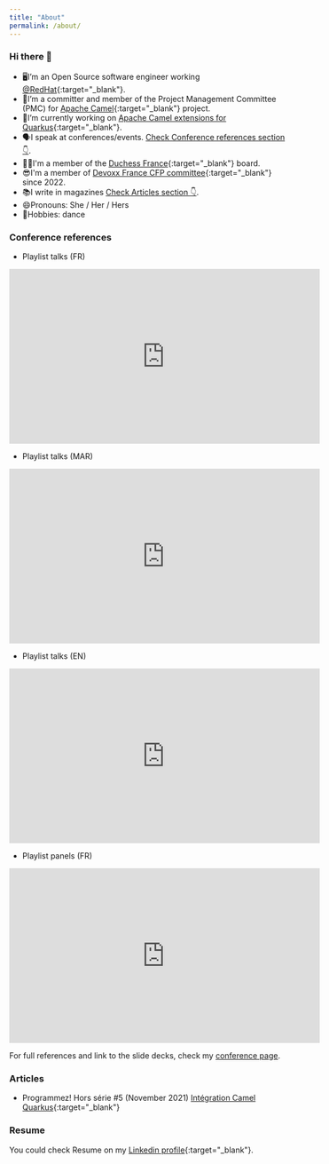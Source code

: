 ```yaml
---
title: "About"
permalink: /about/
---
```


### Hi there 👋

- 🖥I’m an Open Source software engineer working [@RedHat](https://www.redhat.com/){:target="_blank"}.
- 🐪I’m a committer and member of the Project Management Committee (PMC) for [Apache Camel](https://camel.apache.org/){:target="_blank"} project.
- 🔭I’m currently working on [Apache Camel extensions for Quarkus](https://camel.apache.org/camel-quarkus){:target="_blank"}.
- 🗣I speak at conferences/events. [Check Conference references section 👇](#conference-references).
- 👯‍♀I'm a member of the [Duchess France](https://www.duchess-france.org/){:target="_blank"} board.
- 😎I'm a member of [Devoxx France CFP committee](https://cfp.devoxx.fr/2022/committee.html){:target="_blank"} since 2022.
- 📚I write in magazines [Check Articles section 👇](#articles).
- 😄Pronouns: She / Her / Hers
- 💃Hobbies: dance

### Conference references
- Playlist talks (FR)
<iframe src="https://youtube.com/embed/playlist?list=PL4Cp-I9ZvnyEFHJVHcPJpvvKXDLCUrCzy" width="560" height="315" frameborder="0"> </iframe>

- Playlist talks (MAR)
<iframe src="https://youtube.com/embed/playlist?list=PL4Cp-I9ZvnyGSZBes0SLg646a-VgmXkRS" width="560" height="315" frameborder="0"> </iframe>

- Playlist talks (EN)
<iframe src="https://www.youtube.com/embed/playlist?list=PL4Cp-I9ZvnyHULPCUG6t03kv2n3irlvCF" width="560" height="315" frameborder="0"> </iframe>

- Playlist panels (FR)
<iframe src="https://youtube.com/embed/playlist?list=PL4Cp-I9ZvnyHmVWqa69QBzd27_32Ojkd2" width="560" height="315" frameborder="0"></iframe>


For full references and link to the slide decks, check my [conference page](/conf).

### Articles
- Programmez! Hors série #5 (November 2021) [Intégration Camel Quarkus](https://www.programmez.com/magazine/article/integration-camel-quarkus){:target="_blank"}

### Resume
You could check Resume on my [Linkedin profile](https://www.linkedin.com/in/zbendhiba/){:target="_blank"}.

